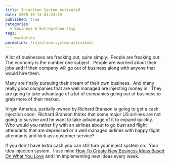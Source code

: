 ```yaml
---
title: Injection System Activated
date: 2008-10-14 01:24:39
published: true
categories:
  - Business & Entrepreneurship
tags:
  - marketing
permalink: /injection-system-activated/
---
```

A lot of businesses are freaking out, quite simply.  People are freaking out.  The economy is the number one subject.  People are worried about their jobs and if their company will go out of business along with anyone that would hire them.

Many are finally pursuing their dream of their own business.  And many really good companies that are well managed are injecting money in.  They are going to take advantage of a lot of companies going out of business to grab more of their market.

Virgin America, partially owned by Richard Branson is going to get a cash injection soon.  Richard Branson thinks that some major US airlines are not going to survive and he want to take advantage of it to expand quickly.  Who would you rather fly with an airlines about to go bust and flight attendants that are depressed or a well managed airlines with happy flight attendants and kick ass customer service?

If you don't have extra cash you can still turn your inject system on.  Your idea injection system.  I use mine [How To Create New Business Ideas Based On What You Love](/business-ideas) and I'm implementing new ideas every week.